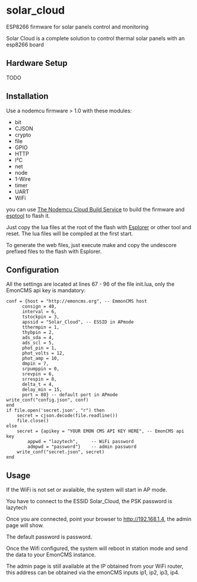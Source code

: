 # solar_cloud
ESP8266 firmware for solar panels control and monitoring

Solar Cloud is a complete solution to control thermal solar panels with an esp8266 board

## Hardware Setup

TODO

## Installation

Use a nodemcu firmware > 1.0 with these modules:

* bit
* CJSON
* crypto
* file
* GPIO
* HTTP
* I²C
* net
* node
* 1-Wire
* timer
* UART
* WiFi

you can use [The Nodemcu Cloud Build Service](https://nodemcu-build.com/) to build the firmware and [esptool](https://github.com/themadinventor/esptool) to flash it.

Just copy the lua files at the root of the flash with [Esplorer](https://github.com/4refr0nt/ESPlorer) or other tool and reset.
The lua files will be compiled at the first start.

To generate the web files, just execute make and copy the undescore prefixed files to the flash with Esplorer.

## Configuration

All the settings are located at lines 67 - 96 of the file init.lua, only the EmonCMS api key is mandatory:

    conf = {host = "http://emoncms.org", -- EmmonCMS host
          consign = 40,
          interval = 6,
          tstockpin = 3,
          apssid = "Solar_Cloud", -- ESSID in APmode
          tthermpin = 1,
          thybpin = 2,
          ads_sda = 4,
          ads_scl = 5,
          phot_pin = 1,
          phot_volts = 12,
          phot_amp = 10,
          dmpin = 7,
          srpumppin = 0,
          srevpin = 6,
          srrespin = 8,
          delta_t = 4,
          delay_min = 15,
          port = 80} -- default port in APmode
    write_conf("config.json", conf)
    end
    if file.open('secret.json', "r") then
        secret = cjson.decode(file.readline())
        file.close()
    else
        secret = {apikey = "YOUR EMON CMS API KEY HERE", -- EmonCMS api key
            appwd = "lazytech",     -- WiFi password
            admpwd = "password"}    -- admin password
        write_conf("secret.json", secret)
    end

## Usage

If the WiFi is not set or avalaible, the system will start in AP mode.

You have to connect to the ESSID Solar_Cloud, the PSK password is lazytech

Once you are connected, point your browser to http://192.168.1.4, the admin page will show.

The default password is password.

Once the Wifi configured, the system will reboot in station mode and send the data to your EmonCMS instance.

The admin page is still available at the IP obtained from your WiFi router, this address can be obtained via the emonCMS inputs ip1, ip2, ip3, ip4.



 

 
